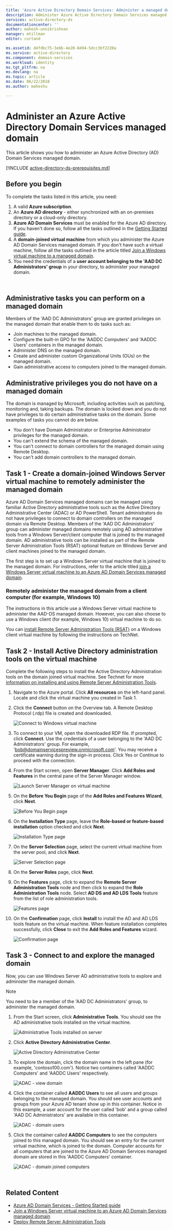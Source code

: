 ```yaml
---
title: 'Azure Active Directory Domain Services: Administer a managed domain | Microsoft Docs'
description: Administer Azure Active Directory Domain Services managed domains
services: active-directory-ds
documentationcenter: ''
author: mahesh-unnikrishnan
manager: mtillman
editor: curtand

ms.assetid: d4fdbc75-3e6b-4e20-8494-5dcc3bf2220a
ms.service: active-directory
ms.component: domain-services
ms.workload: identity
ms.tgt_pltfrm: na
ms.devlang: na
ms.topic: article
ms.date: 06/22/2018
ms.author: maheshu

---
```

# Administer an Azure Active Directory Domain Services managed domain
This article shows you how to administer an Azure Active Directory (AD) Domain Services managed domain.

[!INCLUDE [active-directory-ds-prerequisites.md](../../includes/active-directory-ds-prerequisites.md)]

## Before you begin
To complete the tasks listed in this article, you need:

1. A valid **Azure subscription**.
2. An **Azure AD directory** - either synchronized with an on-premises directory or a cloud-only directory.
3. **Azure AD Domain Services** must be enabled for the Azure AD directory. If you haven't done so, follow all the tasks outlined in the [Getting Started guide](active-directory-ds-getting-started.md).
4. A **domain-joined virtual machine** from which you administer the Azure AD Domain Services managed domain. If you don't have such a virtual machine, follow all the tasks outlined in the article titled [Join a Windows virtual machine to a managed domain](active-directory-ds-admin-guide-join-windows-vm.md).
5. You need the credentials of a **user account belonging to the 'AAD DC Administrators' group** in your directory, to administer your managed domain.

<br>

## Administrative tasks you can perform on a managed domain
Members of the 'AAD DC Administrators' group are granted privileges on the managed domain that enable them to do tasks such as:

* Join machines to the managed domain.
* Configure the built-in GPO for the 'AADDC Computers' and 'AADDC Users' containers in the managed domain.
* Administer DNS on the managed domain.
* Create and administer custom Organizational Units (OUs) on the managed domain.
* Gain administrative access to computers joined to the managed domain.

## Administrative privileges you do not have on a managed domain
The domain is managed by Microsoft, including activities such as patching, monitoring and, taking backups. The domain is locked down and you do not have privileges to do certain administrative tasks on the domain. Some examples of tasks you cannot do are below.

* You don't have Domain Administrator or Enterprise Administrator privileges for the managed domain.
* You can't extend the schema of the managed domain.
* You can't connect to domain controllers for the managed domain using Remote Desktop.
* You can't add domain controllers to the managed domain.

## Task 1 - Create a domain-joined Windows Server virtual machine to remotely administer the managed domain
Azure AD Domain Services managed domains can be managed using familiar Active Directory administrative tools such as the Active Directory Administrative Center (ADAC) or AD PowerShell. Tenant administrators do not have privileges to connect to domain controllers on the managed domain via Remote Desktop. Members of the 'AAD DC Administrators' group can administer managed domains remotely using AD administrative tools from a Windows Server/client computer that is joined to the managed domain. AD administrative tools can be installed as part of the Remote Server Administration Tools (RSAT) optional feature on Windows Server and client machines joined to the managed domain.

The first step is to set up a Windows Server virtual machine that is joined to the managed domain. For instructions, refer to the article titled [join a Windows Server virtual machine to an Azure AD Domain Services managed domain](active-directory-ds-admin-guide-join-windows-vm.md).

### Remotely administer the managed domain from a client computer (for example, Windows 10)
The instructions in this article use a Windows Server virtual machine to administer the AAD-DS managed domain. However, you can also choose to use a Windows client (for example, Windows 10) virtual machine to do so.

You can [install Remote Server Administration Tools (RSAT)](http://social.technet.microsoft.com/wiki/contents/articles/2202.remote-server-administration-tools-rsat-for-windows-client-and-windows-server-dsforum2wiki.aspx) on a Windows client virtual machine by following the instructions on TechNet.

## Task 2 - Install Active Directory administration tools on the virtual machine
Complete the following steps to install the Active Directory Administration tools on the domain joined virtual machine. See Technet for more [information on installing and using Remote Server Administration Tools](https://technet.microsoft.com/library/hh831501.aspx).

1. Navigate to the Azure portal. Click **All resources** on the left-hand panel. Locate and click the virtual machine you created in Task 1.
2. Click the **Connect** button on the Overview tab. A Remote Desktop Protocol (.rdp) file is created and downloaded.

    ![Connect to Windows virtual machine](./media/active-directory-domain-services-admin-guide/connect-windows-vm.png)
3. To connect to your VM, open the downloaded RDP file. If prompted, click **Connect**. Use the credentials of a user belonging to the 'AAD DC Administrators' group. For example, 'bob@domainservicespreview.onmicrosoft.com'. You may receive a certificate warning during the sign-in process. Click Yes or Continue to proceed with the connection.
4. From the Start screen, open **Server Manager**. Click **Add Roles and Features** in the central pane of the Server Manager window.

    ![Launch Server Manager on virtual machine](./media/active-directory-domain-services-admin-guide/install-rsat-server-manager.png)
5. On the **Before You Begin** page of the **Add Roles and Features Wizard**, click **Next**.

    ![Before You Begin page](./media/active-directory-domain-services-admin-guide/install-rsat-server-manager-add-roles-begin.png)
6. On the **Installation Type** page, leave the **Role-based or feature-based installation** option checked and click **Next**.

    ![Installation Type page](./media/active-directory-domain-services-admin-guide/install-rsat-server-manager-add-roles-type.png)
7. On the **Server Selection** page, select the current virtual machine from the server pool, and click **Next**.

    ![Server Selection page](./media/active-directory-domain-services-admin-guide/install-rsat-server-manager-add-roles-server.png)
8. On the **Server Roles** page, click **Next**.
9. On the **Features** page, click to expand the **Remote Server Administration Tools** node and then click to expand the **Role Administration Tools** node. Select **AD DS and AD LDS Tools** feature from the list of role administration tools.

    ![Features page](./media/active-directory-domain-services-admin-guide/install-rsat-server-manager-add-roles-ad-tools.png)
10. On the **Confirmation** page, click **Install** to install the AD and AD LDS tools feature on the virtual machine. When feature installation completes successfully, click **Close** to exit the **Add Roles and Features** wizard.

    ![Confirmation page](./media/active-directory-domain-services-admin-guide/install-rsat-server-manager-add-roles-confirmation.png)

## Task 3 - Connect to and explore the managed domain
Now, you can use Windows Server AD administrative tools to explore and administer the managed domain.

> [!NOTE]
> You need to be a member of the 'AAD DC Administrators' group, to administer the managed domain.
>
>

1. From the Start screen, click **Administrative Tools**. You should see the AD administrative tools installed on the virtual machine.

    ![Administrative Tools installed on server](./media/active-directory-domain-services-admin-guide/install-rsat-admin-tools-installed.png)
2. Click **Active Directory Administrative Center**.

    ![Active Directory Administrative Center](./media/active-directory-domain-services-admin-guide/adac-overview.png)
3. To explore the domain, click the domain name in the left pane (for example, 'contoso100.com'). Notice two containers called 'AADDC Computers' and 'AADDC Users' respectively.

    ![ADAC - view domain](./media/active-directory-domain-services-admin-guide/adac-domain-view.png)
4. Click the container called **AADDC Users** to see all users and groups belonging to the managed domain. You should see user accounts and groups from your Azure AD tenant show up in this container. Notice in this example, a user account for the user called 'bob' and a group called 'AAD DC Administrators' are available in this container.

    ![ADAC - domain users](./media/active-directory-domain-services-admin-guide/adac-aaddc-users.png)
5. Click the container called **AADDC Computers** to see the computers joined to this managed domain. You should see an entry for the current virtual machine, which is joined to the domain. Computer accounts for all computers that are joined to the Azure AD Domain Services managed domain are stored in this 'AADDC Computers' container.

    ![ADAC - domain joined computers](./media/active-directory-domain-services-admin-guide/adac-aaddc-computers.png)

<br>

## Related Content
* [Azure AD Domain Services - Getting Started guide](active-directory-ds-getting-started.md)
* [Join a Windows Server virtual machine to an Azure AD Domain Services managed domain](active-directory-ds-admin-guide-join-windows-vm.md)
* [Deploy Remote Server Administration Tools](https://technet.microsoft.com/library/hh831501.aspx)
